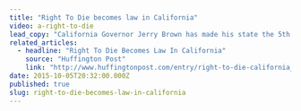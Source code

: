 ```yaml
---
title: "Right To Die becomes law in California"
video: a-right-to-die
lead_copy: "California Governor Jerry Brown has made his state the 5th in the nation to allow right-to-die, letting terminally ill patients choose whether to end their lives. Click here for the backstory. "
related_articles:
  - headline: "Right To Die Becomes Law In California"
    source: "Huffington Post"
    link: "http://www.huffingtonpost.com/entry/right-to-die-california_560c6037e4b076812700b6d8"
date: 2015-10-05T20:32:00.000Z
published: true
slug: right-to-die-becomes-law-in-california
---
```


